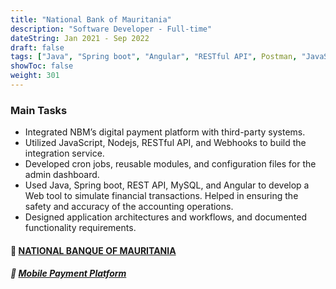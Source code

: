 ```yaml
---
title: "National Bank of Mauritania"
description: "Software Developer - Full-time"
dateString: Jan 2021 - Sep 2022
draft: false
tags: ["Java", "Spring boot", "Angular", "RESTful API", Postman, "JavaScript", "MySQL", Git, Miro visual Platform]
showToc: false
weight: 301
--- 
```


### Main Tasks

- Integrated NBM’s digital payment platform with third-party systems.
- Utilized JavaScript, Nodejs, RESTful API, and Webhooks to build the integration service.
- Developed cron jobs, reusable modules, and configuration files for the admin dashboard.
- Used Java, Spring boot, REST API, MySQL, and Angular to develop a Web tool to simulate financial transactions. Helped in ensuring the safety and accuracy of the accounting operations.
- Designed application architectures and workflows, and documented functionality requirements.

#### 🔗 [**NATIONAL BANQUE OF MAURITANIA**](http://www.bnm.mr/)
##### 🔗 [**Mobile Payment Platform**](http://www.click.mr/)